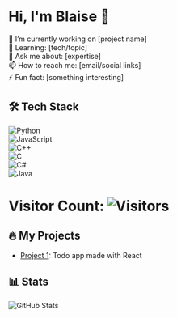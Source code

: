 # Hi, I'm Blaise 👋  

🔭 I’m currently working on [project name]  
🌱 Learning: [tech/topic]  
💬 Ask me about: [expertise]  
📫 How to reach me: [email/social links]  
⚡ Fun fact: [something interesting]  

## 🛠️ Tech Stack  
![Python](https://img.shields.io/badge/-Python-3776AB?logo=python&logoColor=white)  
![JavaScript](https://img.shields.io/badge/-JavaScript-F7DF1E?logo=javascript&logoColor=black)  
![C++](https://img.shields.io/badge/-C++-00599C?logo=c%2B%2B&logoColor=white)  
![C](https://img.shields.io/badge/-C-A8B9CC?logo=c&logoColor=black)  
![C#](https://img.shields.io/badge/-C%23-239120?logo=c-sharp&logoColor=white)  
![Java](https://img.shields.io/badge/-Java-007396?logo=java&logoColor=white)  

<!-- # Visitor Count: ![Visitors](https://visitor-badge.glitch.me/badge?page_id=blazeonitch.blazeonitch)
--->
# Visitor Count: ![Visitors](https://visitor-badge.glitch.me/badge?page_id=blazeonitch.blazeonitch&style=for-the-badge&color=blueviolet&label=PROFILE+VIEWS)
## 🔥 My Projects  
- [Project 1](https://github.com/blazeonitch/react-todo-list): Todo app made with React

## 📊 Stats  
![GitHub Stats](https://github-readme-stats.vercel.app/api?username=yourusername&show_icons=true&theme=radical)  
<!---
blazeonitch/blazeonitch is a ✨ special ✨ repository because its `README.md` (this file) appears on your GitHub profile.
You can click the Preview link to take a look at your changes.
--->
